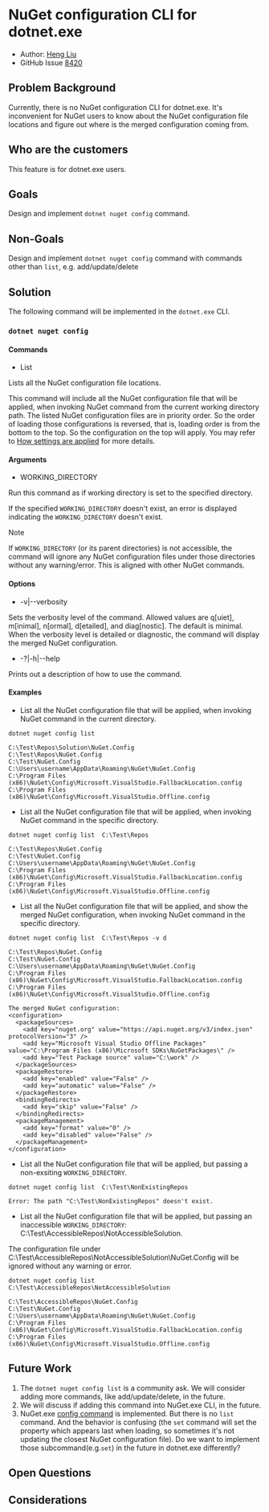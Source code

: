 # NuGet configuration CLI for dotnet.exe

- Author: [Heng Liu](https://github.com/heng-liu)
- GitHub Issue [8420](https://github.com/NuGet/Home/issues/8420)

## Problem Background

Currently, there is no NuGet configuration CLI for dotnet.exe. It's inconvenient for NuGet users to know about the NuGet configuration file locations and figure out where is the merged configuration coming from. 

## Who are the customers

This feature is for dotnet.exe users.

## Goals
Design and implement `dotnet nuget config` command.

## Non-Goals
Design and implement `dotnet nuget config` command with commands other than `list`, e.g. add/update/delete

## Solution
The following command will be implemented in the `dotnet.exe` CLI.

### `dotnet nuget config`

#### Commands

- List

Lists all the NuGet configuration file locations. 

This command will include all the NuGet configuration file that will be applied, when invoking NuGet command from the current working directory path. The listed NuGet configuration files are in priority order. So the order of loading those configurations is reversed, that is, loading order is from the bottom to the top. So the configuration on the top will apply.
You may refer to [How settings are applied](https://learn.microsoft.com/en-us/nuget/consume-packages/configuring-nuget-behavior#how-settings-are-applied) for more details. 

#### Arguments

- WORKING_DIRECTORY

Run this command as if working directory is set to the specified directory.

If the specified `WORKING_DIRECTORY` doesn't exist, an error is displayed indicating the `WORKING_DIRECTORY` doesn't exist.

> [!Note]
> If `WORKING_DIRECTORY` (or its parent directories) is not accessible, the command will ignore any NuGet configuration files under those directories without any warning/error. This is aligned with other NuGet commands.

#### Options
- -v|--verbosity <LEVEL>

Sets the verbosity level of the command. Allowed values are q[uiet], m[inimal], n[ormal], d[etailed], and diag[nostic]. The default is minimal. 
When the verbosity level is detailed or diagnostic, the command will display the merged NuGet configuration.

- -?|-h|--help

Prints out a description of how to use the command.

#### Examples

- List all the NuGet configuration file that will be applied, when invoking NuGet command in the current directory.

```
dotnet nuget config list

C:\Test\Repos\Solution\NuGet.Config
C:\Test\Repos\NuGet.Config
C:\Test\NuGet.Config
C:\Users\username\AppData\Roaming\NuGet\NuGet.Config
C:\Program Files (x86)\NuGet\Config\Microsoft.VisualStudio.FallbackLocation.config
C:\Program Files (x86)\NuGet\Config\Microsoft.VisualStudio.Offline.config
```

- List all the NuGet configuration file that will be applied, when invoking NuGet command in the specific directory.

```
dotnet nuget config list  C:\Test\Repos

C:\Test\Repos\NuGet.Config
C:\Test\NuGet.Config
C:\Users\username\AppData\Roaming\NuGet\NuGet.Config
C:\Program Files (x86)\NuGet\Config\Microsoft.VisualStudio.FallbackLocation.config
C:\Program Files (x86)\NuGet\Config\Microsoft.VisualStudio.Offline.config
```

- List all the NuGet configuration file that will be applied, and show the merged NuGet configuration, when invoking NuGet command in the specific directory.

```
dotnet nuget config list  C:\Test\Repos -v d

C:\Test\Repos\NuGet.Config
C:\Test\NuGet.Config
C:\Users\username\AppData\Roaming\NuGet\NuGet.Config
C:\Program Files (x86)\NuGet\Config\Microsoft.VisualStudio.FallbackLocation.config
C:\Program Files (x86)\NuGet\Config\Microsoft.VisualStudio.Offline.config

The merged NuGet configuration:
<configuration>
  <packageSources>
    <add key="nuget.org" value="https://api.nuget.org/v3/index.json" protocolVersion="3" />
    <add key="Microsoft Visual Studio Offline Packages" value="C:\Program Files (x86)\Microsoft SDKs\NuGetPackages\" />
    <add key="Test Package source" value="C:\work" />
  </packageSources>
  <packageRestore>
    <add key="enabled" value="False" />
    <add key="automatic" value="False" />
  </packageRestore>
  <bindingRedirects>
    <add key="skip" value="False" />
  </bindingRedirects>
  <packageManagement>
    <add key="format" value="0" />
    <add key="disabled" value="False" />
  </packageManagement>
</configuration>

```

- List all the NuGet configuration file that will be applied, but passing a non-exsiting `WORKING_DIRECTORY`.

```
dotnet nuget config list  C:\Test\NonExistingRepos

Error: The path "C:\Test\NonExistingRepos" doesn't exist.
```

- List all the NuGet configuration file that will be applied, but passing an inaccessible `WORKING_DIRECTORY`: C:\Test\AccessibleRepos\NotAccessibleSolution. 

The configuration file under C:\Test\AccessibleRepos\NotAccessibleSolution\NuGet.Config will be ignored without any warning or error.

```
dotnet nuget config list  C:\Test\AccessibleRepos\NotAccessibleSolution

C:\Test\AccessibleRepos\NuGet.Config
C:\Test\NuGet.Config
C:\Users\username\AppData\Roaming\NuGet\NuGet.Config
C:\Program Files (x86)\NuGet\Config\Microsoft.VisualStudio.FallbackLocation.config
C:\Program Files (x86)\NuGet\Config\Microsoft.VisualStudio.Offline.config
```


## Future Work
1. The `dotnet nuget config list` is a community ask. We will consider adding more commands, like add/update/delete, in the future.
2. We will discuss if adding this command into NuGet.exe CLI, in the future.
3. NuGet.exe [config command](https://learn.microsoft.com/en-us/nuget/reference/cli-reference/cli-ref-config) is implemented. But there is no `list` command. And the behavior is confusing (the `set` command will set the property which appears last when loading, so sometimes it's not updating the closest NuGet configuration file). Do we want to implement those subcommand(e.g.`set`) in the future in dotnet.exe differently?

## Open Questions

## Considerations

